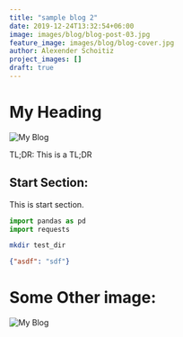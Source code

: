 ```yaml
---
title: "sample blog 2"
date: 2019-12-24T13:32:54+06:00
image: images/blog/blog-post-03.jpg
feature_image: images/blog/blog-cover.jpg
author: Alexender Schoitiz
project_images: []
draft: true
---
```



# My Heading

![My Blog](/images/blog/blog-cover.jpg)


TL;DR: This is a TL;DR



## Start Section:
This is start section.

```python
import pandas as pd
import requests
```

```bash
mkdir test_dir
```

```json
{"asdf": "sdf"}
```

# Some Other image:

![My Blog](/images/blog/sagemaker-pipeline.png)